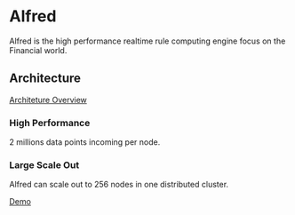 # Alfred
Alfred is the high performance realtime rule computing engine focus on the Financial world.

## Architecture

[Architeture Overview](https://github.com/datasphere-oss/Alfred/blob/main/picture/alfred-architecture.png)

### High Performance
2 millions data points incoming per node.


### Large Scale Out

Alfred can scale out to 256 nodes in one distributed cluster.  



[Demo](https://github.com/datasphere-oss/Alfred/blob/main/DEMO/ALFRED-DEMO.mp4)
